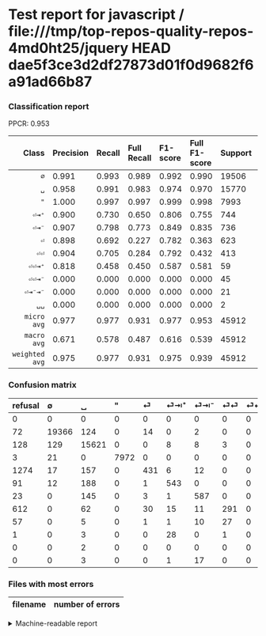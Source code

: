 # Test report for javascript / file:///tmp/top-repos-quality-repos-4md0ht25/jquery HEAD dae5f3ce3d2df27873d01f0d9682f6a91ad66b87

### Classification report

PPCR: 0.953

| Class | Precision | Recall | Full Recall | F1-score | Full F1-score | Support | Full Support | PPCR |
|------:|:----------|:-------|:------------|:---------|:---------|:--------|:-------------|:-----|
| `∅` | 0.991| 0.993| 0.989| 0.992| 0.990| 19506| 19578| 0.996 |
| `␣` | 0.958| 0.991| 0.983| 0.974| 0.970| 15770| 15898| 0.992 |
| `"` | 1.000| 0.997| 0.997| 0.999| 0.998| 7993| 7996| 1.000 |
| `⏎⇥⁺` | 0.900| 0.730| 0.650| 0.806| 0.755| 744| 835| 0.891 |
| `⏎⇥⁻` | 0.907| 0.798| 0.773| 0.849| 0.835| 736| 759| 0.970 |
| `⏎` | 0.898| 0.692| 0.227| 0.782| 0.363| 623| 1897| 0.328 |
| `⏎⏎` | 0.904| 0.705| 0.284| 0.792| 0.432| 413| 1025| 0.403 |
| `⏎⏎⇥⁺` | 0.818| 0.458| 0.450| 0.587| 0.581| 59| 60| 0.983 |
| `⏎⏎⇥⁻` | 0.000| 0.000| 0.000| 0.000| 0.000| 45| 102| 0.441 |
| `⏎⇥⁻⇥⁻` | 0.000| 0.000| 0.000| 0.000| 0.000| 21| 21| 1.000 |
| `␣␣` | 0.000| 0.000| 0.000| 0.000| 0.000| 2| 2| 1.000 |
| `micro avg` | 0.977| 0.977| 0.931| 0.977| 0.953| 45912| 48173| 0.953 |
| `macro avg` | 0.671| 0.578| 0.487| 0.616| 0.539| 45912| 48173| 0.953 |
| `weighted avg` | 0.975| 0.977| 0.931| 0.975| 0.939| 45912| 48173| 0.953 |

### Confusion matrix

|refusal|  ∅| ␣| "| ⏎| ⏎⇥⁺| ⏎⇥⁻| ⏎⏎| ⏎⏎⇥⁻| ⏎⏎⇥⁺| ␣␣| ⏎⇥⁻⇥⁻| 
|:---|:---|:---|:---|:---|:---|:---|:---|:---|:---|:---|:---|
|0 |0 |0 |0 |0 |0 |0 |0 |0 |0 |0 |0 |
|72 |19366 |124 |0 |14 |0 |2 |0 |0 |0 |0 |0 |
|128 |129 |15621 |0 |0 |8 |8 |3 |0 |1 |0 |0 |
|3 |21 |0 |7972 |0 |0 |0 |0 |0 |0 |0 |0 |
|1274 |17 |157 |0 |431 |6 |12 |0 |0 |0 |0 |0 |
|91 |12 |188 |0 |1 |543 |0 |0 |0 |0 |0 |0 |
|23 |0 |145 |0 |3 |1 |587 |0 |0 |0 |0 |0 |
|612 |0 |62 |0 |30 |15 |11 |291 |0 |4 |0 |0 |
|57 |0 |5 |0 |1 |1 |10 |27 |0 |1 |0 |0 |
|1 |0 |3 |0 |0 |28 |0 |1 |0 |27 |0 |0 |
|0 |0 |2 |0 |0 |0 |0 |0 |0 |0 |0 |0 |
|0 |0 |3 |0 |0 |1 |17 |0 |0 |0 |0 |0 |

### Files with most errors

| filename | number of errors|
|:----:|:-----|

<details>
    <summary>Machine-readable report</summary>
```json
{
  "cl_report": {"\"": {"f1-score": 0.9986846226119637, "precision": 1.0, "recall": 0.9973727011134743, "support": 7993}, "macro avg": {"f1-score": 0.6163461085659603, "precision": 0.6705622388657188, "recall": 0.5783801424832475, "support": 45912}, "micro avg": {"f1-score": 0.9766074228959749, "precision": 0.9766074228959749, "recall": 0.9766074228959749, "support": 45912}, "weighted avg": {"f1-score": 0.974916140784098, "precision": 0.9745338813463374, "recall": 0.9766074228959749, "support": 45912}, "\u2205": {"f1-score": 0.9918311951038387, "precision": 0.990841647480174, "recall": 0.9928227212139854, "support": 19506}, "\u23ce": {"f1-score": 0.7815049864007252, "precision": 0.8979166666666667, "recall": 0.6918138041733547, "support": 623}, "\u23ce\u21e5\u207a": {"f1-score": 0.8062360801781736, "precision": 0.900497512437811, "recall": 0.7298387096774194, "support": 744}, "\u23ce\u21e5\u207b": {"f1-score": 0.848879248011569, "precision": 0.9072642967542504, "recall": 0.7975543478260869, "support": 736}, "\u23ce\u21e5\u207b\u21e5\u207b": {"f1-score": 0.0, "precision": 0.0, "recall": 0.0, "support": 21}, "\u23ce\u23ce": {"f1-score": 0.7918367346938775, "precision": 0.9037267080745341, "recall": 0.7046004842615012, "support": 413}, "\u23ce\u23ce\u21e5\u207a": {"f1-score": 0.5869565217391305, "precision": 0.8181818181818182, "recall": 0.4576271186440678, "support": 59}, "\u23ce\u23ce\u21e5\u207b": {"f1-score": 0.0, "precision": 0.0, "recall": 0.0, "support": 45}, "\u2423": {"f1-score": 0.9738778054862843, "precision": 0.9577559779276518, "recall": 0.9905516804058339, "support": 15770}, "\u2423\u2423": {"f1-score": 0.0, "precision": 0.0, "recall": 0.0, "support": 2}},
  "cl_report_full": {"\"": {"f1-score": 0.998496993987976, "precision": 1.0, "recall": 0.9969984992496248, "support": 7996}, "macro avg": {"f1-score": 0.5385524732488102, "precision": 0.6705622388657188, "recall": 0.48668501462943026, "support": 48173}, "micro avg": {"f1-score": 0.9531381197853005, "precision": 0.9766074228959749, "recall": 0.9307703485354867, "support": 48173}, "weighted avg": {"f1-score": 0.938648283111629, "precision": 0.9702611429040474, "recall": 0.9307703485354867, "support": 48173}, "\u2205": {"f1-score": 0.9900058788947679, "precision": 0.990841647480174, "recall": 0.9891715190519972, "support": 19578}, "\u23ce": {"f1-score": 0.3626419856962558, "precision": 0.8979166666666667, "recall": 0.2272008434370058, "support": 1897}, "\u23ce\u21e5\u207a": {"f1-score": 0.7552155771905423, "precision": 0.900497512437811, "recall": 0.6502994011976048, "support": 835}, "\u23ce\u21e5\u207b": {"f1-score": 0.8349928876244667, "precision": 0.9072642967542504, "recall": 0.7733860342555995, "support": 759}, "\u23ce\u21e5\u207b\u21e5\u207b": {"f1-score": 0.0, "precision": 0.0, "recall": 0.0, "support": 21}, "\u23ce\u23ce": {"f1-score": 0.4320712694877505, "precision": 0.9037267080745341, "recall": 0.2839024390243902, "support": 1025}, "\u23ce\u23ce\u21e5\u207a": {"f1-score": 0.5806451612903226, "precision": 0.8181818181818182, "recall": 0.45, "support": 60}, "\u23ce\u23ce\u21e5\u207b": {"f1-score": 0.0, "precision": 0.0, "recall": 0.0, "support": 102}, "\u2423": {"f1-score": 0.9700074515648286, "precision": 0.9577559779276518, "recall": 0.9825764247075104, "support": 15898}, "\u2423\u2423": {"f1-score": 0.0, "precision": 0.0, "recall": 0.0, "support": 2}},
  "ppcr": 0.9530649949141635
}
```
</details>

